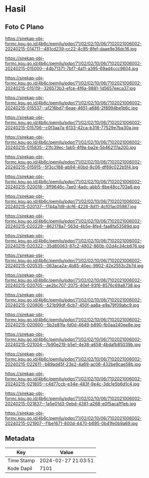 # Hasil

## Foto C Plano

https://sirekap-obj-formc.kpu.go.id/4b6c/pemilu/pdpr/71/02/02/10/06/7102021006002-20240215-014711--481cd239-cc22-4c95-8fef-daae9e36dc16.jpg

https://sirekap-obj-formc.kpu.go.id/4b6c/pemilu/pdpr/71/02/02/10/06/7102021006002-20240215-015000--44b71371-7bf7-4a11-a395-69ad4ccc9604.jpg

https://sirekap-obj-formc.kpu.go.id/4b6c/pemilu/pdpr/71/02/02/10/06/7102021006002-20240215-015119--326573b3-efce-4f6a-9881-1d5657eeca37.jpg

https://sirekap-obj-formc.kpu.go.id/4b6c/pemilu/pdpr/71/02/02/10/06/7102021006002-20240215-015537--a1216bd7-6eae-4651-a686-2f8994be1b6c.jpg

https://sirekap-obj-formc.kpu.go.id/4b6c/pemilu/pdpr/71/02/02/10/06/7102021006002-20240215-015706--c0f3aa7a-6133-42ca-b318-77529e7ba30a.jpg

https://sirekap-obj-formc.kpu.go.id/4b6c/pemilu/pdpr/71/02/02/10/06/7102021006002-20240215-015835--21fc39ec-1ab5-4f9a-ba2e-5b462111a200.jpg

https://sirekap-obj-formc.kpu.go.id/4b6c/pemilu/pdpr/71/02/02/10/06/7102021006002-20240215-015915--5f3cc188-ab94-40bd-8c06-df69c022b5f4.jpg

https://sirekap-obj-formc.kpu.go.id/4b6c/pemilu/pdpr/71/02/02/10/06/7102021006002-20240215-020018--3ff9646c-7ae0-4adc-abb5-8be48cc703a6.jpg

https://sirekap-obj-formc.kpu.go.id/4b6c/pemilu/pdpr/71/02/02/10/06/7102021006002-20240215-020137--f744a7d9-dcf6-4228-8d11-4cf01ac05987.jpg

https://sirekap-obj-formc.kpu.go.id/4b6c/pemilu/pdpr/71/02/02/10/06/7102021006002-20240215-020229--862178a7-563d-4b5e-8fe4-faa8fa53589d.jpg

https://sirekap-obj-formc.kpu.go.id/4b6c/pemilu/pdpr/71/02/02/10/06/7102021006002-20240215-020322--35d80063-87c2-4802-860b-02d4c34cb676.jpg

https://sirekap-obj-formc.kpu.go.id/4b6c/pemilu/pdpr/71/02/02/10/06/7102021006002-20240215-020535--063aca2a-4b85-40ec-9902-42e2553c2b7d.jpg

https://sirekap-obj-formc.kpu.go.id/4b6c/pemilu/pdpr/71/02/02/10/06/7102021006002-20240215-020705--ae2bc707-2075-40ef-93f6-8576c69a8738.jpg

https://sirekap-obj-formc.kpu.go.id/4b6c/pemilu/pdpr/71/02/02/10/06/7102021006002-20240215-020806--521b99df-6cb7-450f-aa8a-e9a79f09abc9.jpg

https://sirekap-obj-formc.kpu.go.id/4b6c/pemilu/pdpr/71/02/02/10/06/7102021006002-20240215-020900--5b2e81fa-fd0d-4649-b890-fb0aa240ee8e.jpg

https://sirekap-obj-formc.kpu.go.id/4b6c/pemilu/pdpr/71/02/02/10/06/7102021006002-20240215-021004--7b90e219-b5e1-4e38-a658-4bdafb85039b.jpg

https://sirekap-obj-formc.kpu.go.id/4b6c/pemilu/pdpr/71/02/02/10/06/7102021006002-20240215-022611--b89ad45f-23e2-4a69-ac06-432be9cae58b.jpg

https://sirekap-obj-formc.kpu.go.id/4b6c/pemilu/pdpr/71/02/02/10/06/7102021006002-20240215-021805--c4d77ccb-e34e-483f-9e4c-3dc1e5b6d1c4.jpg

https://sirekap-obj-formc.kpu.go.id/4b6c/pemilu/pdpr/71/02/02/10/06/7102021006002-20240215-021837--1a5e01d3-0ebd-4381-a268-e0f5aca1f1eb.jpg

https://sirekap-obj-formc.kpu.go.id/4b6c/pemilu/pdpr/71/02/02/10/06/7102021006002-20240215-021907--f1be1671-800d-4470-b695-0b41fe0b9a69.jpg


## Metadata

| Key        | Value               |
| ---------- | ------------------- |
| Time Stamp | 2024-02-27 21:03:51 |
| Kode Dapil | 7101                |



